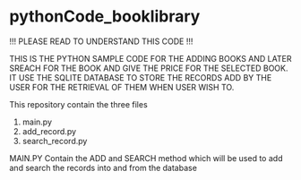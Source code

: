 # pythonCode_booklibrary

!!! PLEASE READ TO UNDERSTAND THIS CODE !!!

THIS IS THE PYTHON SAMPLE CODE FOR THE ADDING BOOKS AND LATER SREACH FOR THE BOOK AND GIVE THE PRICE FOR THE SELECTED BOOK.
IT USE THE SQLITE DATABASE TO STORE THE RECORDS ADD BY THE USER FOR THE RETRIEVAL OF THEM WHEN USER WISH TO.

This repository contain the three files
1) main.py 
2) add_record.py
3) search_record.py

MAIN.PY
Contain the ADD and SEARCH method which will be used to add and search the records into and from the database
